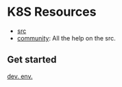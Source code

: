 # K8S Resources

* [src](https://github.com/kubernetes/kubernetes)
* [community](https://github.com/kubernetes/community): All the help on the src.

## Get started

[dev. env.](https://github.com/kubernetes/community/blob/master/contributors/devel/development.md)

